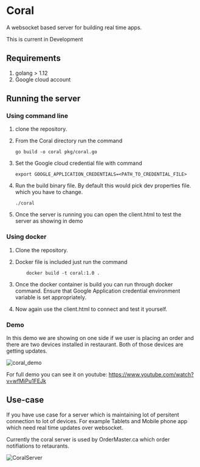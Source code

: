 # Coral
A websocket based server for building real time apps.


This is current in Development


## Requirements
1. golang > 1.12
2. Google cloud account


## Running the server

### Using command line

1. clone the repository.
2. From the Coral directory run the command
     
       go build -o coral pkg/coral.go
    
3. Set the Google cloud credential file with command

       export GOOGLE_APPLICATION_CREDENTIALS=<PATH_TO_CREDENTIAL_FILE>
         
4. Run the build binary file. By default this would pick dev properties file. which you have to change.
       
       ./coral
         
5. Once the server is running you can open the client.html to test the server as showing in demo
### Using docker
1. Clone the repository.

2. Docker file is included just run the command
    
           docker build -t coral:1.0 .

3. Once the docker container is build you can run through docker command. Ensure that Google Application credential
   environment variable is set appropriately.
   
4. Now again use the client.html to connect and test it yourself.           
           

### Demo
In this demo we are showing on one side if we user is placing an order and there are two devices installed in restaurant. Both of those devices are getting updates.

![coral_demo](https://user-images.githubusercontent.com/60743403/77870912-add9d980-7210-11ea-8694-63e5155d9f6b.gif)

For full demo you can see it on youtube: https://www.youtube.com/watch?v=wfMiPu1FEJk

## Use-case
If you have use case for a server which is maintaining lot of persitent connection to lot of devices. 
For example Tablets and Mobile phone app which need real time updates over websocket. 

Currently the coral server is used by OrderMaster.ca which order notifiations to retaurants.

![CoralServer](https://user-images.githubusercontent.com/60743403/77486107-36b5d700-6e05-11ea-80eb-cc20502824d8.png)

